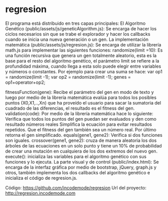 # regresion
El programa está distribuido en tres capas principales:
El Algoritmo Genético (public/assets/js/geneticAlgorithm.js): Se encarga de hacer los ciclos necesarios sin que se trabe el explorador y hacer los callbacks cuando se inicia una nueva generación o un gen.
La implementación matemática (public/assets/js/regresion.js): Se encarga de utilizar la librería math.js para implementar las siguientes funciones:
randomize(limit =10): Es una función recursiva que genera un gen totalmente aleatorio, esta es la base para el resto del algoritmo genético, el parámetro limit se refiere a la profundidad máxima, cuando llega a esta solo puede elegir entre variables y números o constantes. Por ejemplo para crear una suma se hace:
var op1 = randomize(limit -1);
var op2 = randomize(limit -1);
genes = op1+operator+op2;

fitnessFunction(gene): Recibe el parámetro del gen en modo de texto y luego por medio de la librería matemática evalúa para todos los posibles puntos (X0,X1,..,Xn) que ha proveído el usuario para sacar la sumatoria del cuadrado de las diferencias, el resultado es el fitness del gen.
validation(code): Por medio de la librería matemática hace lo siguiente:
Verifica que todos los puntos del gen puedan ser evaluados y den como resultado números reales
Simplifica la ecuación para evitar resultados repetidos.
Que el fitness del gen también sea un número real.
		Por último retorna el gen simplificado.
equals(gene1, gene2): Verifica si dos funciones son iguales.
crossover(gene1, gene2): cruza de manera aleatoria los dos árboles de las ecuaciones en un solo punto y tiene un 10% de probabilidad de crear una mutación en cualquiera de los dos extremos del nuevo gen.
execute(): inicializa las variables para el algoritmo genético con sus funciones y lo ejecuta.
La parte visual y de control (public/index.html): Se encarga de la interfaz gráfica por medio de bootstrap, jQuery, graph.js y otros, también implementa los dos callbacks del algoritmo genético e inicializa el código de regresion.js.

Código: https://github.com/incodemode/regresion
Url del proyecto: http://regresion.incodemode.com

